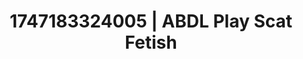 ---
categories:
- Erotic AI content
- Booty worship
- Self-pleasure
- Rough sex
- Public flashing
image: /assets/images/1747183324005.webp
layout: post
seo:
  description: Featured content with premium ABDL Play, Scat Fetish. HD images available.
  keywords: ABDL Play, Scat Fetish
  og_image: /assets/images/1747183324005.webp
  schema_type: VisualArtwork
tags:
- '#1747183324005'
- Scat Fetish
- ABDL Play
title: 1747183324005 | ABDL Play Scat Fetish
---